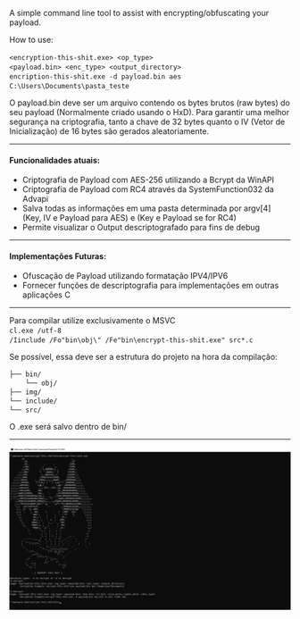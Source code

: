 A simple command line tool to assist with encrypting/obfuscating your payload. 

How to use:

<code><encryption-this-shit.exe> <op_type> <payload.bin> <enc_type> <output_directory></code> 
<br>
<code>encription-this-shit.exe -d payload.bin aes C:\Users\Documents\pasta_teste</code>
<br>

O payload.bin deve ser um arquivo contendo os bytes brutos (raw bytes) do seu payload (Normalmente criado usando o HxD). Para garantir uma melhor segurança na criptografia, tanto a chave de 32 bytes quanto o IV (Vetor de Inicialização) de 16 bytes são gerados aleatoriamente.

<hr>

#### Funcionalidades atuais:

- Criptografia de Payload com AES-256 utilizando a Bcrypt da WinAPI
- Criptografia de Payload com RC4 através da SystemFunction032 da Advapi
- Salva todas as informações em uma pasta determinada por argv[4] (Key, IV e Payload para AES) e (Key e Payload se for RC4)
- Permite visualizar o Output descriptografado para fins de debug

<hr>

#### Implementações Futuras:

- Ofuscação de Payload utilizando formatação IPV4/IPV6
- Fornecer funções de descriptografia para implementações em outras aplicações C

<hr>

Para compilar utilize exclusivamente o MSVC<br>
<code>cl.exe /utf-8 /Iinclude /Fo"bin\obj\\" /Fe"bin\encrypt-this-shit.exe" src\*.c</code>

Se possível, essa deve ser a estrutura do projeto na hora da compilação:<br>
```
├── bin/
    └── obj/
├── img/
└── include/
└── src/
```

O .exe será salvo dentro de bin/

<hr>

![usage](img/usage_screenshot.png)